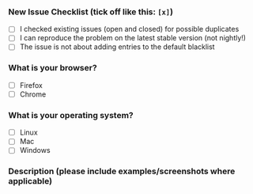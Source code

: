 ### New Issue Checklist (tick off like this: `[x]`)

- [ ] I checked existing issues (open and closed) for possible duplicates
- [ ] I can reproduce the problem on the latest stable version (not nightly!)
- [ ] The issue is not about adding entries to the default blacklist

### What is your browser?

- [ ] Firefox
- [ ] Chrome

### What is your operating system?

- [ ] Linux
- [ ] Mac
- [ ] Windows

### Description (please include examples/screenshots where applicable)


